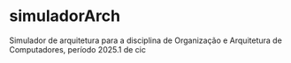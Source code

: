 # simuladorArch
Simulador de arquitetura para a disciplina de Organização e Arquitetura de Computadores, período 2025.1 de cic
